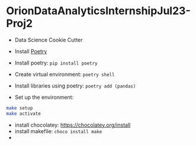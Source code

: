 # OrionDataAnalyticsInternshipJul23-Proj2

- Data Science Cookie Cutter
- Install [Poetry](https://python-poetry.org/docs/#installation)
- Install poetry: `pip install poetry`
- Create virtual environment: `poetry shell`
- Install libraries using poetry: `poetry add (pandas)`

- Set up the environment:
```bash
make setup
make activate
```


- install chocolatey: https://chocolatey.org/install
- install makefile: `choco install make`
- 